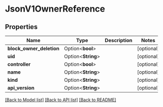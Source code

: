 # JsonV1OwnerReference

## Properties

Name | Type | Description | Notes
------------ | ------------- | ------------- | -------------
**block_owner_deletion** | Option<**bool**> |  | [optional]
**uid** | Option<**String**> |  | [optional]
**controller** | Option<**bool**> |  | [optional]
**name** | Option<**String**> |  | [optional]
**kind** | Option<**String**> |  | [optional]
**api_version** | Option<**String**> |  | [optional]

[[Back to Model list]](../README.md#documentation-for-models) [[Back to API list]](../README.md#documentation-for-api-endpoints) [[Back to README]](../README.md)


